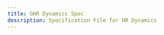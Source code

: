 ```yaml
---
title: GHR Dynamics Spec
description: Specification File for HR Dynamics
---
```


<script>
    import { HRDynamicsSpec } from '$lib/components/ui/custom/';
</script>

<HRDynamicsSpec />
